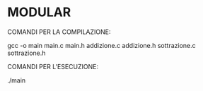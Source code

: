 # MODULAR

COMANDI PER LA COMPILAZIONE:

gcc -o main main.c main.h addizione.c addizione.h sottrazione.c sottrazione.h

COMANDI PER L'ESECUZIONE:

./main
